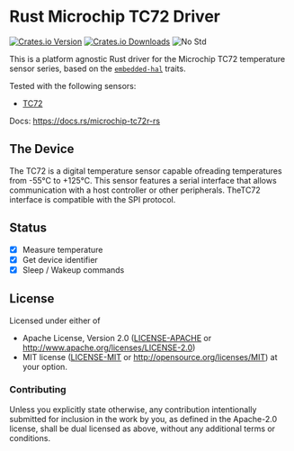 # Rust Microchip TC72 Driver

[![Crates.io Version][crates-io-badge]][crates-io]
[![Crates.io Downloads][crates-io-download-badge]][crates-io-download]
![No Std][no-std-badge]

This is a platform agnostic Rust driver for the Microchip TC72
temperature sensor series, based on the
[`embedded-hal`](https://github.com/rust-embedded/embedded-hal) traits.

Tested with the following sensors:

- [TC72](https://www.sensirion.com/shtc1/)

Docs: https://docs.rs/microchip-tc72r-rs

## The Device

The  TC72  is  a  digital  temperature  sensor  capable  ofreading temperatures from -55°C to +125°C. 
This sensor features a serial interface that allows communication  with  a  host  controller  or  other  peripherals.
TheTC72 interface is compatible with the SPI protocol. 

## Status

- [x] Measure temperature
- [x] Get device identifier
- [x] Sleep / Wakeup commands

## License

Licensed under either of

 * Apache License, Version 2.0 ([LICENSE-APACHE](LICENSE-APACHE) or
   http://www.apache.org/licenses/LICENSE-2.0)
 * MIT license ([LICENSE-MIT](LICENSE-MIT) or
   http://opensource.org/licenses/MIT) at your option.

### Contributing

Unless you explicitly state otherwise, any contribution intentionally submitted
for inclusion in the work by you, as defined in the Apache-2.0 license, shall
be dual licensed as above, without any additional terms or conditions.


<!-- Badges -->
[crates-io]: https://crates.io/crates/microchip-tc72r-rs
[crates-io-badge]: https://img.shields.io/crates/v/microchip-tc72r-rs.svg?maxAge=3600
[crates-io-download]: https://crates.io/crates/microchip-tc72r-rs
[crates-io-download-badge]: https://img.shields.io/crates/d/microchip-tc72r-rs.svg?maxAge=3600
[no-std-badge]: https://img.shields.io/badge/no__std-yes-blue
